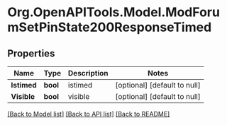 # Org.OpenAPITools.Model.ModForumSetPinState200ResponseTimed

## Properties

Name | Type | Description | Notes
------------ | ------------- | ------------- | -------------
**Istimed** | **bool** | istimed | [optional] [default to null]
**Visible** | **bool** | visible | [optional] [default to null]

[[Back to Model list]](../README.md#documentation-for-models) [[Back to API list]](../README.md#documentation-for-api-endpoints) [[Back to README]](../README.md)

